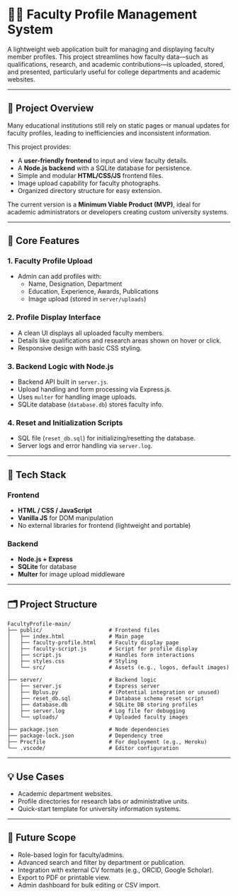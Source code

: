 # 👨‍🏫 Faculty Profile Management System

A lightweight web application built for managing and displaying faculty member profiles. This project streamlines how faculty data—such as qualifications, research, and academic contributions—is uploaded, stored, and presented, particularly useful for college departments and academic websites.

---

## 🚀 Project Overview

Many educational institutions still rely on static pages or manual updates for faculty profiles, leading to inefficiencies and inconsistent information.

This project provides:

- A **user-friendly frontend** to input and view faculty details.
- A **Node.js backend** with a SQLite database for persistence.
- Simple and modular **HTML/CSS/JS** frontend files.
- Image upload capability for faculty photographs.
- Organized directory structure for easy extension.

The current version is a **Minimum Viable Product (MVP)**, ideal for academic administrators or developers creating custom university systems.

---

## 🎯 Core Features

### 1. Faculty Profile Upload

- Admin can add profiles with:
  - Name, Designation, Department
  - Education, Experience, Awards, Publications
  - Image upload (stored in `server/uploads`)

### 2. Profile Display Interface

- A clean UI displays all uploaded faculty members.
- Details like qualifications and research areas shown on hover or click.
- Responsive design with basic CSS styling.

### 3. Backend Logic with Node.js

- Backend API built in `server.js`.
- Upload handling and form processing via Express.js.
- Uses `multer` for handling image uploads.
- SQLite database (`database.db`) stores faculty info.

### 4. Reset and Initialization Scripts

- SQL file (`reset_db.sql`) for initializing/resetting the database.
- Server logs and error handling via `server.log`.

---

## 🧱 Tech Stack

### Frontend

- **HTML / CSS / JavaScript**
- **Vanilla JS** for DOM manipulation
- No external libraries for frontend (lightweight and portable)

### Backend

- **Node.js + Express**
- **SQLite** for database
- **Multer** for image upload middleware

---

## 🗂️ Project Structure

```text
FacultyProfile-main/
├── public/                     # Frontend files
│   ├── index.html              # Main page
│   ├── faculty-profile.html    # Faculty display page
│   ├── faculty-script.js       # Script for profile display
│   ├── script.js               # Handles form interactions
│   ├── styles.css              # Styling
│   └── src/                    # Assets (e.g., logos, default images)
│
├── server/                     # Backend logic
│   ├── server.js               # Express server
│   ├── Bplus.py                # (Potential integration or unused)
│   ├── reset_db.sql            # Database schema reset script
│   ├── database.db             # SQLite DB storing profiles
│   ├── server.log              # Log file for debugging
│   └── uploads/                # Uploaded faculty images
│
├── package.json                # Node dependencies
├── package-lock.json           # Dependency tree
├── Procfile                    # For deployment (e.g., Heroku)
└── .vscode/                    # Editor configuration
```

---

## 💡 Use Cases

- Academic department websites.
- Profile directories for research labs or administrative units.
- Quick-start template for university information systems.

---

## 🔮 Future Scope

- Role-based login for faculty/admins.
- Advanced search and filter by department or publication.
- Integration with external CV formats (e.g., ORCID, Google Scholar).
- Export to PDF or printable view.
- Admin dashboard for bulk editing or CSV import.
